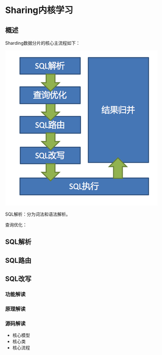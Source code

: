 # Sharing内核学习

## 概述

Sharding数据分片的核心主流程如下：

![](images/sharding_architecture_cn.png)

SQL解析：分为词法和语法解析。

查询优化：



## SQL解析



## SQL路由



## SQL改写

### 功能解读

### 原理解读

### 源码解读

- 核心模型
- 核心类
- 核心流程